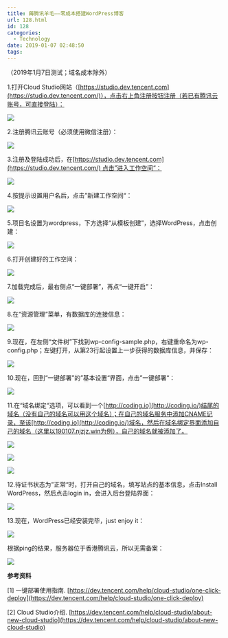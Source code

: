 ```yaml
---
title: 薅腾讯羊毛——零成本搭建WordPress博客
url: 128.html
id: 128
categories:
  - Technology
date: 2019-01-07 02:48:50
tags:
---
```


（2019年1月7日测试；域名成本除外）

1.打开Cloud Studio网站（[https://studio.dev.tencent.com](https://studio.dev.tencent.com/)），点击右上角注册按钮注册（若已有腾讯云账号，可直接登陆）：

![](https://pic.superbed.cn/item/5c6105805f3e509ed92be856)

2.注册腾讯云账号（必须使用微信注册）：

![](https://pic.superbed.cn/item/5c6105a05f3e509ed92be9c4)

3.注册及登陆成功后，在[https://studio.dev.tencent.com](https://studio.dev.tencent.com/) 点击”进入工作空间“：

![](https://pic.superbed.cn/item/5c6105ae5f3e509ed92bea96)

4.按提示设置用户名后，点击”新建工作空间“：

![](https://pic.superbed.cn/item/5c6105b95f3e509ed92beb27)

5.项目名设置为wordpress，下方选择“从模板创建”，选择WordPress，点击创建：

![](https://pic.superbed.cn/item/5c61063f5f3e509ed92bf22d)

6.打开创建好的工作空间：

![](https://pic.superbed.cn/item/5c61069b5f3e509ed92bf798)

7.加载完成后，最右侧点“一键部署”，再点“一键开启”：

![](https://pic.superbed.cn/item/5c6106a45f3e509ed92bf82a)

8.在“资源管理”菜单，有数据库的连接信息：

![](https://pic.superbed.cn/item/5c6106af5f3e509ed92bf8c1)

9.现在，在左侧“文件树”下找到wp-config-sample.php，右键重命名为wp-config.php；左键打开，从第23行起设置上一步获得的数据库信息，并保存：  

![](https://pic.superbed.cn/item/5c6106bb5f3e509ed92bf986)

10.现在，回到“一键部署”的”基本设置“界面，点击”一键部署“：

![](https://pic.superbed.cn/item/5c6106c65f3e509ed92bfa27)

11.在“域名绑定“选项，可以看到一个[http://coding.io](http://coding.io/)结尾的域名（没有自己的域名可以用这个域名）；在自己的域名服务中添加CNAME记录，至该[http://coding.io](http://coding.io/)域名，然后在域名绑定界面添加自己的域名（这里以190107.njzjz.win为例），自己的域名就被添加了。

![](https://pic.superbed.cn/item/5c61068c5f3e509ed92bf6cb)

![](https://pic.superbed.cn/item/5c6106815f3e509ed92bf62c)

![](https://pic.superbed.cn/item/5c6106785f3e509ed92bf5ab)

12.待证书状态为”正常“时，打开自己的域名，填写站点的基本信息，点击Install WordPress，然后点击login in，会进入后台登陆界面：  

![](https://pic.superbed.cn/item/5c61066e5f3e509ed92bf4f8)

13.现在，WordPress已经安装完毕，just enjoy it：  

![](https://pic.superbed.cn/item/5c61065d5f3e509ed92bf3f9)

根据ping的结果，服务器位于香港腾讯云，所以无需备案：

![](https://pic.superbed.cn/item/5c61064f5f3e509ed92bf32a)

**参考资料**

\[1\] 一键部署使用指南. [https://dev.tencent.com/help/cloud-studio/one-click-deploy](https://dev.tencent.com/help/cloud-studio/one-click-deploy)

\[2\] Cloud Studio介绍. [https://dev.tencent.com/help/cloud-studio/about-new-cloud-studio](https://dev.tencent.com/help/cloud-studio/about-new-cloud-studio)

